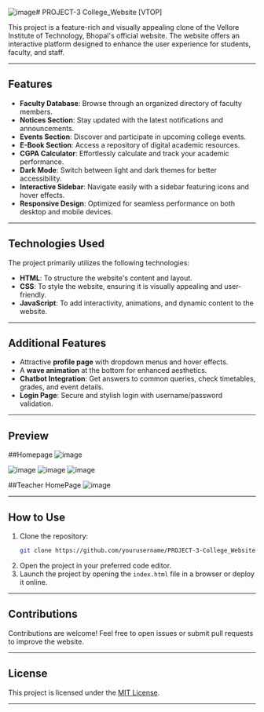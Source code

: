 ![image](https://github.com/user-attachments/assets/29f6bc07-e681-4c8b-8968-707b35a7af84)# PROJECT-3 College_Website [VTOP]

This project is a feature-rich and visually appealing clone of the Vellore Institute of Technology, Bhopal's official website. The website offers an interactive platform designed to enhance the user experience for students, faculty, and staff.

---

## Features

- **Faculty Database**: Browse through an organized directory of faculty members.
- **Notices Section**: Stay updated with the latest notifications and announcements.
- **Events Section**: Discover and participate in upcoming college events.
- **E-Book Section**: Access a repository of digital academic resources.
- **CGPA Calculator**: Effortlessly calculate and track your academic performance.
- **Dark Mode**: Switch between light and dark themes for better accessibility.
- **Interactive Sidebar**: Navigate easily with a sidebar featuring icons and hover effects.
- **Responsive Design**: Optimized for seamless performance on both desktop and mobile devices.

---

## Technologies Used

The project primarily utilizes the following technologies:

- **HTML**: To structure the website's content and layout.
- **CSS**: To style the website, ensuring it is visually appealing and user-friendly.
- **JavaScript**: To add interactivity, animations, and dynamic content to the website.

---

## Additional Features

- Attractive **profile page** with dropdown menus and hover effects.
- A **wave animation** at the bottom for enhanced aesthetics.
- **Chatbot Integration**: Get answers to common queries, check timetables, grades, and event details.
- **Login Page**: Secure and stylish login with username/password validation.

---

## Preview
##Homepage
![image](https://github.com/user-attachments/assets/1b96dd9f-56c0-4fd1-8511-8642064ec054)

![image](https://github.com/user-attachments/assets/109e7914-491b-4f43-843b-807de3d2f478)
![image](https://github.com/user-attachments/assets/bfbbbfec-7c61-4387-b7b3-9f8e2f53dac3)
![image](https://github.com/user-attachments/assets/a1d155c0-e5e0-47bb-ba8a-356b7aedd51e)

##Teacher HomePage
![image](https://github.com/user-attachments/assets/8875dd4f-62fa-4715-a2b3-b8b200283c9a)








---

## How to Use

1. Clone the repository:
   ```bash
   git clone https://github.com/yourusername/PROJECT-3-College_Website-VTOP.git
   ```
2. Open the project in your preferred code editor.
3. Launch the project by opening the `index.html` file in a browser or deploy it online.

---

## Contributions

Contributions are welcome! Feel free to open issues or submit pull requests to improve the website.

---

## License

This project is licensed under the [MIT License](LICENSE).

---
